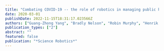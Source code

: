 ```yaml
---
title: "Combating COVID-19 -- the role of robotics in managing public health and infectious diseases"
date: 2020-03-01
publishDate: 2022-11-15T18:31:17.023566Z
authors: ["Guang-Zhong Yang", "Bradly Nelson", "Robin Murphy", "Henrik Christensen", "Steve Collins", "Paolo Dario", "Ken Goldberg", "Koji Ikuta", "Neil Jacobstein", "Danica Kragic", "Russel Taylor", "Marcia McNutt"]
publication_types: ["2"]
abstract: ""
featured: false
publication: "*Science Robotics*"
---
```



